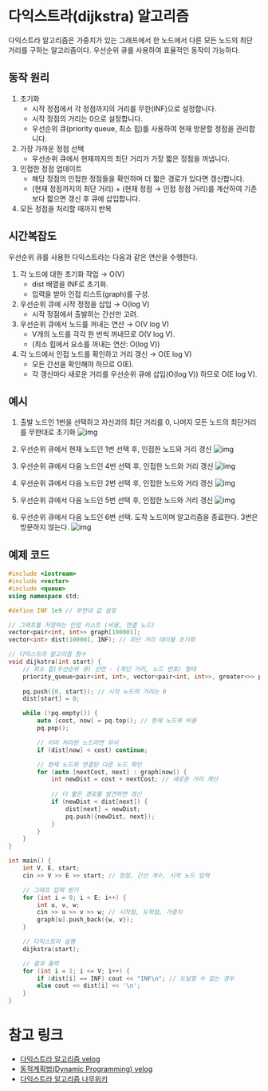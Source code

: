 # 다익스트라(dijkstra) 알고리즘
 다익스트라 알고리즘은 가중치가 있는 그래프에서 한 노드에서 다른 모든 노드의 최단 거리를 구하는 알고리즘이다. 우선순위 큐를 사용하여 효율적인 동작이 가능하다.

## 동작 원리
1. 초기화
    - 시작 정점에서 각 정점까지의 거리를 무한(INF)으로 설정합니다.
    - 시작 정점의 거리는 0으로 설정합니다.
    - 우선순위 큐(priority queue, 최소 힙)를 사용하여 현재 방문할 정점을 관리합니다.
2. 가장 가까운 정점 선택
    - 우선순위 큐에서 현재까지의 최단 거리가 가장 짧은 정점을 꺼냅니다.
3. 인접한 정점 업데이트
    - 해당 정점의 인접한 정점들을 확인하며 더 짧은 경로가 있다면 갱신합니다.
    - (현재 정점까지의 최단 거리) + (현재 정점 → 인접 정점 거리)를 계산하여 기존보다 짧으면 갱신 후 큐에 삽입합니다.
4. 모든 정점을 처리할 때까지 반복

## 시간복잡도
우선순위 큐를 사용한 다익스트라는 다음과 같은 연산을 수행한다.
1. 각 노드에 대한 초기화 작업 → O(V)
    - dist 배열을 INF로 초기화.
    - 입력을 받아 인접 리스트(graph)를 구성.
2. 우선순위 큐에 시작 정점을 삽입 → O(log V)
    - 시작 정점에서 출발하는 간선만 고려.
3. 우선순위 큐에서 노드를 꺼내는 연산 → O(V log V)
    - V개의 노드를 각각 한 번씩 꺼내므로 O(V log V).
    - (최소 힙에서 요소를 꺼내는 연산: O(log V))
4. 각 노드에서 인접 노드를 확인하고 거리 갱신 → O(E log V)
    - 모든 간선을 확인해야 하므로 O(E).
    - 각 갱신마다 새로운 거리를 우선순위 큐에 삽입(O(log V)) 하므로 O(E log V).

## 예시
1. 출발 노드인 1번을 선택하고 자신과의 최단 거리를 0, 나머지 모든 노드의 최단거리를 무한대로 초기화
![img](img/ag_dijkstra_2.png)

2. 우선순위 큐에서 현재 노드인 1번 선택 후, 인접한 노드와 거리 갱신
![img](img/ag_dijkstra_3.png)

3. 우선순위 큐에서 다음 노드인 4번 선택 후, 인접한 노드와 거리 갱신
![img](img/ag_dijkstra_4.png)

4. 우선순위 큐에서 다음 노드인 2번 선택 후, 인접한 노드와 거리 갱신
![img](img/ag_dijkstra_5.png)

5. 우선순위 큐에서 다음 노드인 5번 선택 후, 인접한 노드와 거리 갱신
![img](img/ag_dijkstra_6.png)

6. 우선순위 큐에서 다음 노드인 6번 선택. 도착 노드이며 알고리즘을 종료한다. 3번은 방문하지 않는다.
![img](img/ag_dijkstra_7.png)

## 예제 코드
```C++
#include <iostream>
#include <vector>
#include <queue>
using namespace std;

#define INF 1e9 // 무한대 값 설정

// 그래프를 저장하는 인접 리스트 (비용, 연결 노드)
vector<pair<int, int>> graph[100001];
vector<int> dist(100001, INF); // 최단 거리 테이블 초기화

// 다익스트라 알고리즘 함수
void dijkstra(int start) {
    // 최소 힙(우선순위 큐) 선언 - (최단 거리, 노드 번호) 형태
    priority_queue<pair<int, int>, vector<pair<int, int>>, greater<>> pq;
    
    pq.push({0, start}); // 시작 노드의 거리는 0
    dist[start] = 0;

    while (!pq.empty()) {
        auto [cost, now] = pq.top(); // 현재 노드와 비용
        pq.pop();

        // 이미 처리된 노드라면 무시
        if (dist[now] < cost) continue;

        // 현재 노드와 연결된 다른 노드 확인
        for (auto [nextCost, next] : graph[now]) {
            int newDist = cost + nextCost; // 새로운 거리 계산
            
            // 더 짧은 경로를 발견하면 갱신
            if (newDist < dist[next]) {
                dist[next] = newDist;
                pq.push({newDist, next});
            }
        }
    }
}

int main() {
    int V, E, start;
    cin >> V >> E >> start; // 정점, 간선 개수, 시작 노드 입력

    // 그래프 입력 받기
    for (int i = 0; i < E; i++) {
        int u, v, w;
        cin >> u >> v >> w; // 시작점, 도착점, 가중치
        graph[u].push_back({w, v});
    }

    // 다익스트라 실행
    dijkstra(start);

    // 결과 출력
    for (int i = 1; i <= V; i++) {
        if (dist[i] == INF) cout << "INF\n"; // 도달할 수 없는 경우
        else cout << dist[i] << '\n';
    }
}
```

# 참고 링크
- [다익스트라 알고리즘 velog](https://velog.io/@717lumos/알고리즘-다익스트라Dijkstra-알고리즘)
- [동적계획법(Dynamic Programming) velog](https://velog.io/@boyeon_jeong/동적계획법Dynamic-Programming)
- [다익스트라 알고리즘 나무위키](https://namu.wiki/w/다익스트라%20알고리즘)